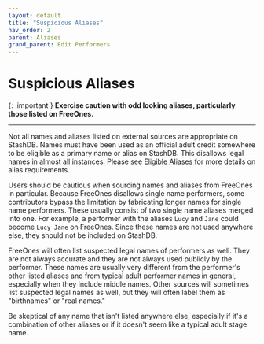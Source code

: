 ```yaml
---
layout: default
title: "Suspicious Aliases"
nav_order: 2
parent: Aliases
grand_parent: Edit Performers
---
```


# Suspicious Aliases

{: .important }
**Exercise caution with odd looking aliases, particularly those listed on FreeOnes.**

---

Not all names and aliases listed on external sources are appropriate on StashDB. Names must have been used as an official adult credit somewhere to be eligible as a primary name or alias on StashDB. This disallows legal names in almost all instances. Please see [Eligible Aliases](../eligible-aliases/) for more details on alias requirements.

Users should be cautious when sourcing names and aliases from FreeOnes in particular. Because FreeOnes disallows single name performers, some contributors bypass the limitation by fabricating longer names for single name performers. These usually consist of two single name aliases merged into one. For example, a performer with the aliases `Lucy` and `Jane` could become `Lucy Jane` on FreeOnes. Since these names are not used anywhere else, they should not be included on StashDB.

FreeOnes will often list suspected legal names of performers as well. They are not always accurate and they are not always used publicly by the performer. These names are usually very different from the performer's other listed aliases and from typical adult performer names in general, especially when they include middle names. Other sources will sometimes list suspected legal names as well, but they will often label them as "birthnames" or "real names."

Be skeptical of any name that isn't listed anywhere else, especially if it's a combination of other aliases or if it doesn't seem like a typical adult stage name.
